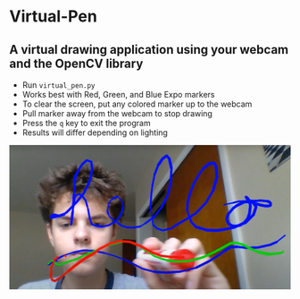 # **Virtual-Pen**
## A virtual drawing application using your webcam and the OpenCV library
* Run `virtual_pen.py`
* Works best with Red, Green, and Blue Expo markers
* To clear the screen, put any colored marker up to the webcam
* Pull marker away from the webcam to stop drawing
* Press the `q` key to exit the program
* Results will differ depending on lighting









![github-small](https://github.com/camdowless/Virtual-Pen/blob/master/me.jpg)
